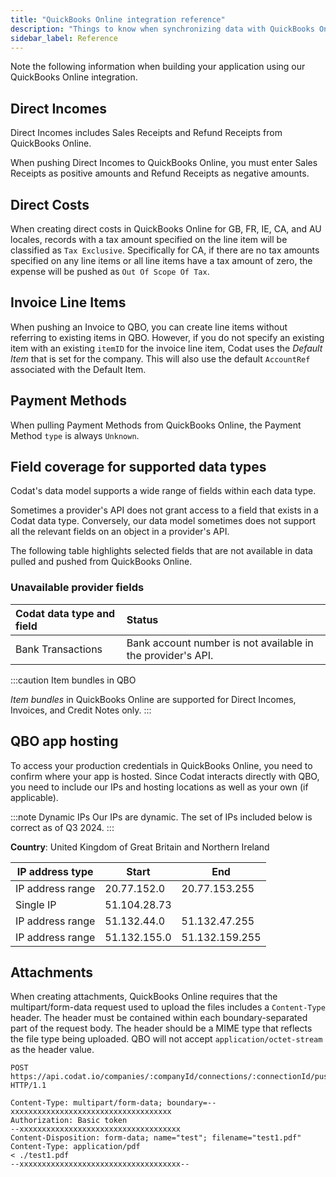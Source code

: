 ```yaml
---
title: "QuickBooks Online integration reference"
description: "Things to know when synchronizing data with QuickBooks Online"
sidebar_label: Reference
---
```


Note the following information when building your application using our QuickBooks Online integration.

## Direct Incomes

Direct Incomes includes Sales Receipts and Refund Receipts from QuickBooks Online.

When pushing Direct Incomes to QuickBooks Online, you must enter Sales Receipts as positive amounts and Refund Receipts as negative amounts.

## Direct Costs

When creating direct costs in QuickBooks Online for GB, FR, IE, CA, and AU locales, records with a tax amount specified on the line item will be classified as `Tax Exclusive`. Specifically for CA, if there are no tax amounts specified on any line items or all line items have a tax amount of zero, the expense will be pushed as `Out Of Scope Of Tax`.

## Invoice Line Items

When pushing an Invoice to QBO, you can create line items without referring to existing items in QBO. However, if you do not specify an existing item with an existing `itemID` for the invoice line item, Codat uses the _Default Item_ that is set for the company. This will also use the default `AccountRef` associated with the Default Item.

## Payment Methods

When pulling Payment Methods from QuickBooks Online, the Payment Method `type` is always `Unknown`.

## Field coverage for supported data types

Codat's data model supports a wide range of fields within each data type.

Sometimes a provider's API does not grant access to a field that exists in a Codat data type. Conversely, our data model sometimes does not support all the relevant fields on an object in a provider's API.

The following table highlights selected fields that are not available in data pulled and pushed from QuickBooks Online.

### Unavailable provider fields

| Codat data type and field | Status                                                      |
| :------------------------ | :---------------------------------------------------------- |
| Bank Transactions         | Bank account number is not available in the provider's API. |

:::caution Item bundles in QBO

_Item bundles_ in QuickBooks Online are supported for Direct Incomes, Invoices, and Credit Notes only.
:::

## QBO app hosting

To access your production credentials in QuickBooks Online, you need to confirm where your app is hosted. Since Codat interacts directly with QBO, you need to include our IPs and hosting locations as well as your own (if applicable).

:::note Dynamic IPs
Our IPs are dynamic. The set of IPs included below is correct as of Q3 2024.
:::

**Country**: United Kingdom of Great Britain and Northern Ireland

| IP address type  | Start        | End            |
|------------------|--------------|----------------|
| IP address range | 20.77.152.0  | 20.77.153.255  |
| Single IP        | 51.104.28.73 |                |
| IP address range | 51.132.44.0  | 51.132.47.255  |
| IP address range | 51.132.155.0 | 51.132.159.255 |

## Attachments

When creating attachments, QuickBooks Online requires that the multipart/form-data request used to upload the files includes a `Content-Type` header. The header must be contained within each boundary-separated part of the request body. The header should be a MIME type that reflects the file type being uploaded. QBO will not accept `application/octet-stream` as the header value.

```http title="Example request with a Content-Type header"
POST https://api.codat.io/companies/:companyId/connections/:connectionId/push/bills/:billId/attachments HTTP/1.1

Content-Type: multipart/form-data; boundary=--xxxxxxxxxxxxxxxxxxxxxxxxxxxxxxxxxxxx
Authorization: Basic token
--xxxxxxxxxxxxxxxxxxxxxxxxxxxxxxxxxxxx
Content-Disposition: form-data; name="test"; filename="test1.pdf"
Content-Type: application/pdf
< ./test1.pdf
--xxxxxxxxxxxxxxxxxxxxxxxxxxxxxxxxxxxx--
```
